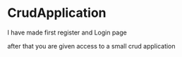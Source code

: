 # CrudApplication
I have made first register and Login page

after that you are given access to a small crud application 
